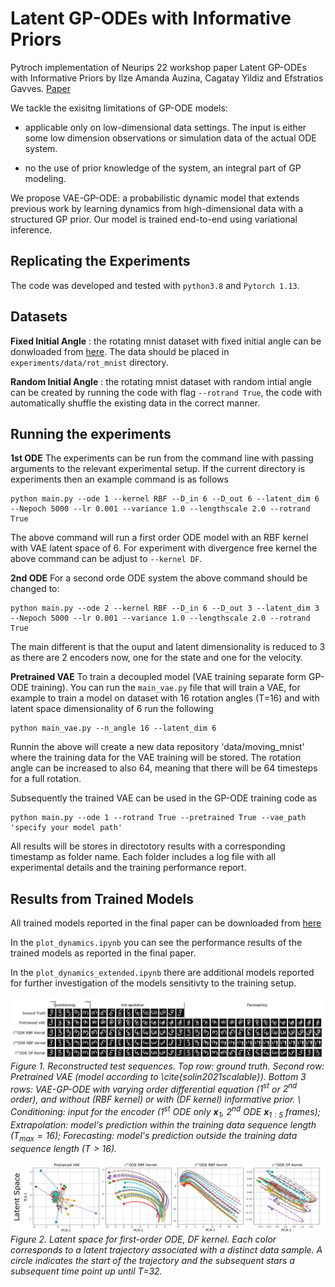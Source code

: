 # Latent GP-ODEs with Informative Priors

Pytroch implementation of Neurips 22 workshop paper Latent GP-ODEs with Informative Priors by Ilze Amanda Auzina, Cagatay Yildiz and Efstratios Gavves. [Paper](https://openreview.net/forum?id=vj9vS27Gq6P)

We tackle the exisitng limitations of GP-ODE models:

- applicable only on low-dimensional data settings. The input is either some low dimension observations or simulation data of the actual ODE system.

- no the use of prior knowledge of the system, an integral part of GP modeling.

We propose VAE-GP-ODE: a probabilistic dynamic model that extends previous work by
learning dynamics from high-dimensional data with a structured GP prior. Our model is trained end-to-end using variational inference. 

## Replicating the Experiments

The code was developed and tested with `python3.8` and `Pytorch 1.13`.

## Datasets
**Fixed Initial Angle** : the rotating mnist dataset with fixed initial angle can be donwloaded from [here](https://drive.google.com/drive/folders/1rOnMczoOXItqjM85VHo-LGvBjqcFctvn?usp=share_link). The data should be placed in `experiments/data/rot_mnist` directory.

**Random Initial Angle** : the rotating mnist dataset with random intial angle can be created by running the code with flag `--rotrand True`, the code with automatically shuffle the existing data in the correct manner.

## Running the experiments 

**1st ODE** The experiments can be run from the command line with passing arguments to the relevant experimental setup. If the current directory is experiments then an example command is as follows

```
python main.py --ode 1 --kernel RBF --D_in 6 --D_out 6 --latent_dim 6 --Nepoch 5000 --lr 0.001 --variance 1.0 --lengthscale 2.0 --rotrand True
```
The above command will run a first order ODE model with an RBF kernel with VAE latent space of 6. For experiment with divergence free kernel the above command can be adjust to `--kernel DF`. 

**2nd ODE** For a second orde ODE system the above command should be changed to:

```
python main.py --ode 2 --kernel RBF --D_in 6 --D_out 3 --latent_dim 3 --Nepoch 5000 --lr 0.001 --variance 1.0 --lengthscale 2.0 --rotrand True
```
The main different is that the ouput and latent dimensionality is reduced to 3 as there are 2 encoders now, one for the state and one for the velocity. 

**Pretrained VAE** To train a decoupled model (VAE training separate form GP-ODE training). You can run the `main_vae.py` file that will train a VAE, for example to train a model on dataset with 16 rotation angles (T=16) and with latent space dimensionality of 6 run the following

```
python main_vae.py --n_angle 16 --latent_dim 6
```
Runnin the above will create a new data repository 'data/moving_mnist' where the training data for the VAE training will be stored. The rotation angle can be increased to also 64, meaning that there will be 64 timesteps for a full rotation. 

Subsequently the trained VAE can be used in the GP-ODE training code as 

```
python main.py --ode 1 --rotrand True --pretrained True --vae_path 'specify your model path'
```

All results will be stores in directotory results with a corresponding timestamp as folder name. Each folder includes a log file with all experimental details and the training performance report. 

## Results from Trained Models

All trained models reported in the final paper can be downloaded from [here](https://drive.google.com/drive/folders/1UhvVTIKvapi53Uv6ltZJlvfVnDGwmzAf?usp=share_link)

In the `plot_dynamics.ipynb` you can see the performance results of the trained models as reported in the final paper.

In the `plot_dynamics_extended.ipynb` there are additional models reported for further investigation of the models sensitivty to the training setup. 


![plot](Results.png)
*Figure 1. Reconstructed test sequences. Top row: ground truth. Second row: Pretrained VAE (model according to \cite{solin2021scalable}). Bottom 3 rows: VAE-GP-ODE with varying order differential equation ($1^\text{st}$ or $2^\text{nd}$ order), and without (RBF kernel) or with (DF kernel) informative prior. \\ Conditioning: input for the encoder ($1^\text{st}$ ODE only $\mathbf{x}_1$, $2^\text{nd}$ ODE $\mathbf{x}_{1:5}$ frames); Extrapolation: model's prediction within the training data sequence length ($T_{max}=16$); Forecasting: model's prediction outside the training data sequence length ($T>16$).* 

![plot](LatentSpace.png)
*Figure 2. Latent space for first-order ODE, DF kernel. Each color corresponds to a latent trajectory associated with a distinct data sample. A circle indicates the start of the trajectory and the subsequent stars a subsequent time point up until T=32.*
